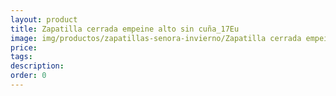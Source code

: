 ```yaml
---
layout: product
title: Zapatilla cerrada empeine alto sin cuña_17Eu
image: img/productos/zapatillas-senora-invierno/Zapatilla cerrada empeine alto sin cuña_17Eu.jpeg
price: 
tags: 
description: 
order: 0
---
```

